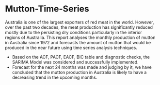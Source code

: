 # Mutton-Time-Series
Australia is one of the largest exporters of red meat in the world. However, over the past two decades, the meat production has significantly reduced mostly due to the persisting dry conditions particularly in the interior regions of Australia. This report analyses the monthly production of mutton in Australia since 1972 and forecasts the amount of mutton that would be produced in the near future using time series analysis techniques.
* Based on the ACF, PACF, EACF, BIC table and diagnostic checks, the SARIMA Model was considered and successfully implemented.
* Forecast for the next 24 months was made and judging by it, we have concluded that the mutton production in Australia is likely to have a decreasing trend in the upcoming
months.

